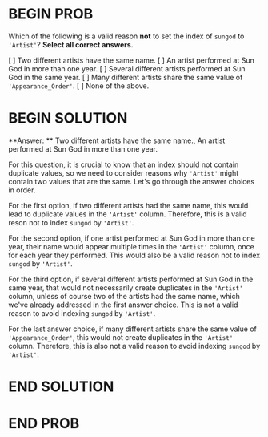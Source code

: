 # BEGIN PROB

Which of the following is a valid reason **not** to set the index of `sungod` to `'Artist'`? **Select all correct answers.**

[ ] Two different artists have the same name.
[ ] An artist performed at Sun God in more than one year.
[ ] Several different artists performed at Sun God in the same year.
[ ] Many different artists share the same value of `'Appearance_Order'`.
[ ] None of the above.

# BEGIN SOLUTION

**Answer: ** Two different artists have the same name., 
An artist performed at Sun God in more than one year.

For this question, it is crucial to know that an index should not contain duplicate values, so we need to consider reasons why `'Artist'` might contain two values that are the same. Let's go through the answer choices in order.


For the first option, if two different artists had the same name, this would lead to duplicate values in the `'Artist'` column. Therefore, this is a valid reson not to index `sungod` by `'Artist'`.

For the second option, if one artist performed at Sun God in more than one year, their name would appear multiple times in the `'Artist'` column, once for each year they performed. This would also be a valid reason not to index `sungod` by `'Artist'`.

For the third option, if several different artists performed at Sun God in the same year, that would not necessarily create duplicates in the `'Artist'` column, unless of course two of the artists had the same name, which we've already addressed in the first answer choice. This is not a valid reason to avoid indexing `sungod` by `'Artist'`.

For the last answer choice, if many different artists share the same value of `'Appearance_Order'`, this would not create duplicates in the `'Artist'` column. Therefore, this is also not a valid reason to avoid indexing `sungod` by `'Artist'`.

# END SOLUTION

# END PROB